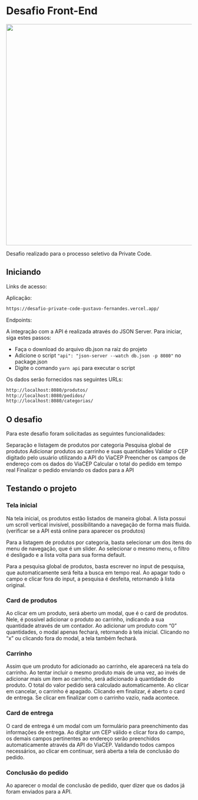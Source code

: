 # Desafio Front-End

<img src="https://privatecode.com.br/web/assets/img/logo.png" width="600px">

Desafio realizado para o processo seletivo da Private Code.

## Iniciando

Links de acesso:

Aplicação: 

```bash
https://desafio-private-code-gustavo-fernandes.vercel.app/
```

Endpoints:

A integração com a API é realizada através do JSON Server. Para iniciar, siga estes passos:

- Faça o download do arquivo db.json na raiz do projeto
- Adicione o script ```"api": "json-server --watch db.json -p 8080"``` no package.json
- Digite o comando ```yarn api``` para executar o script 

Os dados serão fornecidos nas seguintes URLs:

```bash
http://localhost:8080/produtos/
http://localhost:8080/pedidos/
http://localhost:8080/categorias/
```

## O desafio

Para este desafio foram solicitadas as seguintes funcionalidades:

Separação e listagem de produtos por categoria
Pesquisa global de produtos
Adicionar produtos ao carrinho e suas quantidades
Validar o CEP digitado pelo usuário utilizando a API do ViaCEP
Preencher os campos de endereço com os dados do ViaCEP
Calcular o total do pedido em tempo real
Finalizar o pedido enviando os dados para a API

## Testando o projeto

### Tela inicial

Na tela inicial, os produtos estão listados de maneira global. A lista possui um scroll vertical invisível, possibilitando a navegação de forma mais fluida. (verificar se a API está online para aparecer os produtos)

Para a listagem de produtos por categoria, basta selecionar um dos itens do menu de navegação, que é um slider. Ao selecionar o mesmo menu, o filtro é desligado e a lista volta para sua forma default.

Para a pesquisa global de produtos, basta escrever no input de pesquisa, que automaticamente será feita a busca em tempo real. Ao apagar todo o campo e clicar fora do input, a pesquisa é desfeita, retornando à lista original.

### Card de produtos

Ao clicar em um produto, será aberto um modal, que é o card de produtos. Nele, é possível adicionar o produto ao carrinho, indicando a sua quantidade através de um contador. Ao adicionar um produto com “0” quantidades, o modal apenas fechará, retornando à tela inicial. Clicando no “x” ou clicando fora do modal, a tela também fechará.

### Carrinho

Assim que um produto for adicionado ao carrinho, ele aparecerá na tela do carrinho. Ao tentar incluir o mesmo produto mais de uma vez, ao invés de adicionar mais um item ao carrinho, será adicionado à quantidade do produto. O total do valor pedido será calculado automaticamente. Ao clicar em cancelar, o carrinho é apagado. Clicando em finalizar, é aberto o card de entrega. Se clicar em finalizar com o carrinho vazio, nada acontece.

### Card de entrega

O card de entrega é um modal com um formulário para preenchimento das informações de entrega. Ao digitar um CEP válido e clicar fora do campo, os demais campos pertinentes ao endereço serão preenchidos automaticamente através da API do ViaCEP. Validando todos campos necessários, ao clicar em continuar, será aberta a tela de conclusão do pedido.

### Conclusão do pedido

Ao aparecer o modal de conclusão de pedido, quer dizer que os dados já foram enviados para a API.

